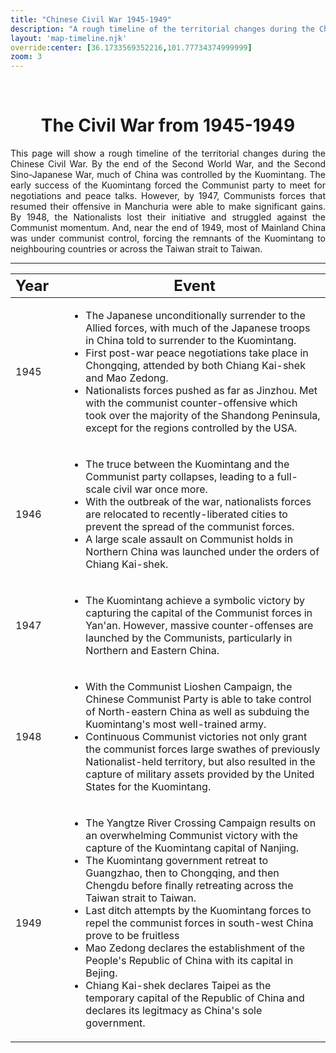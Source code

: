 ```yaml
---
title: "Chinese Civil War 1945-1949"
description: "A rough timeline of the territorial changes during the Chinese Civil War from 1945-1949"
layout: 'map-timeline.njk'
override:center: [36.1733569352216,101.77734374999999]
zoom: 3
---
```

</br>
<h1 align="center"><b>The Civil War from 1945-1949</b></h1>
<p align="justify"> This page will show a rough timeline of the territorial changes during the Chinese Civil War. By the end of the Second World War, and the Second Sino-Japanese War, much of China was controlled by the Kuomintang. The early success of the Kuomintang forced the Communist party to meet for negotiations and peace talks. However, by 1947, Communists forces that resumed their offensive in Manchuria were able to make significant gains. By 1948, the Nationalists lost their initiative and struggled against the Communist momentum. And, near the end of 1949, most of Mainland China was under communist control, forcing the remnants of the Kuomintang to neighbouring countries or across the Taiwan strait to Taiwan.</p>

--- 

| <font size="5"> Year </font>| | <font size="5"> Event </font> |
| ----------- | ----------- |----------- |
| <font size= "3"> 1945 </font> | </br>| <ul><li>The Japanese unconditionally surrender to the Allied forces, with much of the Japanese troops in China told to surrender to the Kuomintang.<li>First post-war peace negotiations take place in Chongqing, attended by both Chiang Kai-shek and Mao Zedong.</li><li>Nationalists forces pushed as far as Jinzhou. Met with the communist counter-offensive which took over the majority of the Shandong Peninsula, except for the regions controlled by the USA.</li> |
| <font size= "3"> 1946 </font> | </br>| <ul><li>The truce between the Kuomintang and the Communist party collapses, leading to a full-scale civil war once more.</li><li>With the outbreak of the war, nationalists forces are relocated to recently-liberated cities to prevent the spread of the communist forces.</li><li>A large scale assault on Communist holds in Northern China was launched under the orders of Chiang Kai-shek.|
| <font size= "3"> 1947 </font> | </br>| <ul><li>The Kuomintang achieve a symbolic victory by capturing the capital of the Communist forces in Yan'an. However, massive counter-offenses are launched by the Communists, particularly in Northern and Eastern China.</li>
| <font size= "3"> 1948 </font> | </br>| <ul><li>With the Communist Lioshen Campaign, the Chinese Communist Party is able to take control of North-eastern China as well as subduing the Kuomintang's most well-trained army.</li><li>Continuous Communist victories not only grant the communist forces large swathes of previously Nationalist-held territory, but also resulted in the capture of military assets provided by the United States for the Kuomintang.</li>
| <font size= "3"> 1949 </font> | </br>| <ul><li>The Yangtze River Crossing Campaign results on an overwhelming Communist victory with the capture of the Kuomintang capital of Nanjing.</li><li>The Kuomintang government retreat to Guangzhao, then to Chongqing, and then Chengdu before finally retreating across the Taiwan strait to Taiwan.</li><li>Last ditch attempts by the Kuomintang forces to repel the communist forces in south-west China prove to be fruitless</li><li>Mao Zedong declares the establishment of the People's Republic of China with its capital in Bejing.</li><li>Chiang Kai-shek declares Taipei as the temporary capital of the Republic of China and declares its legitmacy as China's sole government.</li>